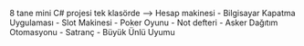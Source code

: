 8 tane mini C# projesi tek klasörde -->
Hesap makinesi -
Bilgisayar Kapatma Uygulaması -
Slot Makinesi - 
Poker Oyunu -
Not defteri -
Asker Dağıtım Otomasyonu -
Satranç -
Büyük Ünlü Uyumu 
